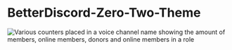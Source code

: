# BetterDiscord-Zero-Two-Theme

![Various counters placed in a voice channel name showing the amount of members, online members, donors and online members in a role](https://i.imgur.com/d0kN63N.png)
